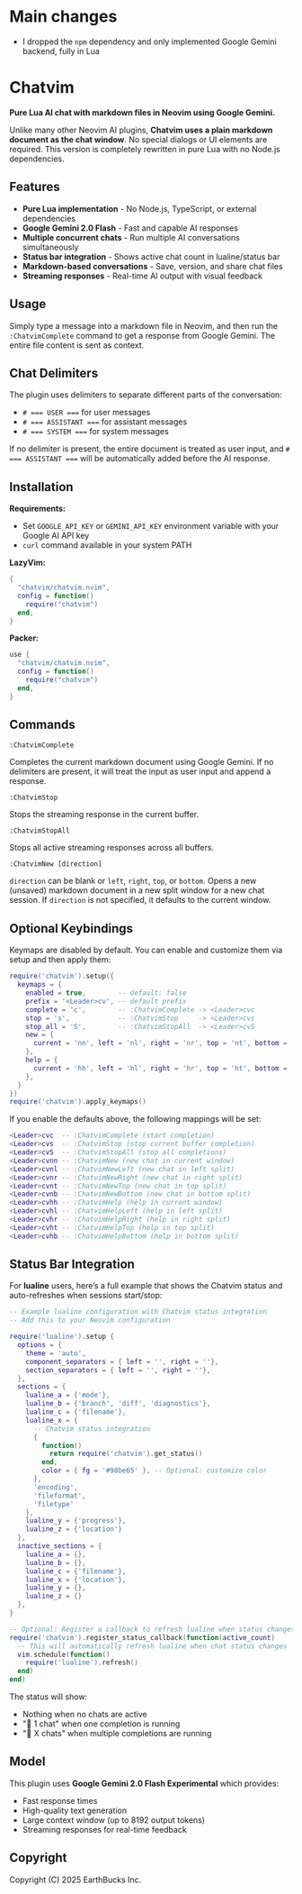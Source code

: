 # Main changes

- I dropped the `npm` dependency and only implemented Google Gemini backend, fully in Lua

# Chatvim

**Pure Lua AI chat with markdown files in Neovim using Google Gemini.**

Unlike many other Neovim AI plugins, **Chatvim uses a plain markdown document as
the chat window**. No special dialogs or UI elements are required. This version
is completely rewritten in pure Lua with no Node.js dependencies.

## Features

- **Pure Lua implementation** - No Node.js, TypeScript, or external dependencies
- **Google Gemini 2.0 Flash** - Fast and capable AI responses
- **Multiple concurrent chats** - Run multiple AI conversations simultaneously
- **Status bar integration** - Shows active chat count in lualine/status bar
- **Markdown-based conversations** - Save, version, and share chat files
- **Streaming responses** - Real-time AI output with visual feedback

## Usage

Simply type a message into a markdown file in Neovim, and then run the `:ChatvimComplete`
command to get a response from Google Gemini. The entire file content is sent as context.

## Chat Delimiters

The plugin uses delimiters to separate different parts of the conversation:

- `# === USER ===` for user messages
- `# === ASSISTANT ===` for assistant messages  
- `# === SYSTEM ===` for system messages

If no delimiter is present, the entire document is treated as user input, and
`# === ASSISTANT ===` will be automatically added before the AI response.

## Installation

**Requirements:**
- Set `GOOGLE_API_KEY` or `GEMINI_API_KEY` environment variable with your Google AI API key
- `curl` command available in your system PATH

**LazyVim:**

```lua
{
  "chatvim/chatvim.nvim",
  config = function()
    require("chatvim")
  end,
}
```

**Packer:**

```lua
use {
  "chatvim/chatvim.nvim",
  config = function()
    require("chatvim")
  end,
}
```

## Commands

```vim
:ChatvimComplete
```

Completes the current markdown document using Google Gemini. If no delimiters are
present, it will treat the input as user input and append a response.

```vim
:ChatvimStop
```

Stops the streaming response in the current buffer.

```vim
:ChatvimStopAll
```

Stops all active streaming responses across all buffers.

```vim
:ChatvimNew [direction]
```

`direction` can be blank or `left`, `right`, `top`, or `bottom`. Opens a new
(unsaved) markdown document in a new split window for a new chat session. If
`direction` is not specified, it defaults to the current window.

## Optional Keybindings

Keymaps are disabled by default. You can enable and customize them via setup and then apply them:

```lua
require('chatvim').setup({
  keymaps = {
    enabled = true,        -- default: false
    prefix = '<Leader>cv', -- default prefix
    complete = 'c',        -- :ChatvimComplete -> <Leader>cvc
    stop = 's',            -- :ChatvimStop     -> <Leader>cvs
    stop_all = 'S',        -- :ChatvimStopAll  -> <Leader>cvS
    new = {
      current = 'nn', left = 'nl', right = 'nr', top = 'nt', bottom = 'nb',
    },
    help = {
      current = 'hh', left = 'hl', right = 'hr', top = 'ht', bottom = 'hb',
    },
  }
})
require('chatvim').apply_keymaps()
```

If you enable the defaults above, the following mappings will be set:

```lua
<Leader>cvc  -- :ChatvimComplete (start completion)
<Leader>cvs  -- :ChatvimStop (stop current buffer completion)
<Leader>cvS  -- :ChatvimStopAll (stop all completions)
<Leader>cvnn -- :ChatvimNew (new chat in current window)
<Leader>cvnl -- :ChatvimNewLeft (new chat in left split)
<Leader>cvnr -- :ChatvimNewRight (new chat in right split)
<Leader>cvnt -- :ChatvimNewTop (new chat in top split)
<Leader>cvnb -- :ChatvimNewBottom (new chat in bottom split)
<Leader>cvhh -- :ChatvimHelp (help in current window)
<Leader>cvhl -- :ChatvimHelpLeft (help in left split)
<Leader>cvhr -- :ChatvimHelpRight (help in right split)
<Leader>cvht -- :ChatvimHelpTop (help in top split)
<Leader>cvhb -- :ChatvimHelpBottom (help in bottom split)
```

## Status Bar Integration

For **lualine** users, here’s a full example that shows the Chatvim status and auto-refreshes when sessions start/stop:

```lua
-- Example lualine configuration with Chatvim status integration
-- Add this to your Neovim configuration

require('lualine').setup {
  options = {
    theme = 'auto',
    component_separators = { left = '', right = ''},
    section_separators = { left = '', right = ''},
  },
  sections = {
    lualine_a = {'mode'},
    lualine_b = {'branch', 'diff', 'diagnostics'},
    lualine_c = {'filename'},
    lualine_x = {
      -- Chatvim status integration
      {
        function()
          return require('chatvim').get_status()
        end,
        color = { fg = '#98be65' }, -- Optional: customize color
      },
      'encoding', 
      'fileformat', 
      'filetype'
    },
    lualine_y = {'progress'},
    lualine_z = {'location'}
  },
  inactive_sections = {
    lualine_a = {},
    lualine_b = {},
    lualine_c = {'filename'},
    lualine_x = {'location'},
    lualine_y = {},
    lualine_z = {}
  },
}

-- Optional: Register a callback to refresh lualine when status changes
require('chatvim').register_status_callback(function(active_count)
  -- This will automatically refresh lualine when chat status changes
  vim.schedule(function()
    require('lualine').refresh()
  end)
end)
```

The status will show:
- Nothing when no chats are active
- "🤖 1 chat" when one completion is running
- "🤖 X chats" when multiple completions are running

## Model

This plugin uses **Google Gemini 2.0 Flash Experimental** which provides:
- Fast response times
- High-quality text generation
- Large context window (up to 8192 output tokens)
- Streaming responses for real-time feedback

## Copyright

Copyright (C) 2025 EarthBucks Inc.

